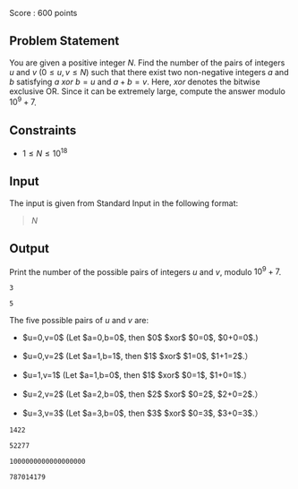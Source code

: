 Score : $600$ points

## Problem Statement

You are given a positive integer $N$.
Find the number of the pairs of integers $u$ and $v$ $(0 \leq u,v \leq N)$ such that there exist two non-negative integers $a$ and $b$ satisfying $a$ $xor$ $b=u$ and $a+b=v$.
Here, $xor$ denotes the bitwise exclusive OR.
Since it can be extremely large, compute the answer modulo $10^9+7$.

## Constraints

- $1 \leq N \leq 10^{18}$

## Input

The input is given from Standard Input in the following format:

> $N$

## Output

Print the number of the possible pairs of integers $u$ and $v$, modulo $10^9+7$.

```input1
3
```

```output1
5
```

The five possible pairs of $u$ and $v$ are:

- <p>$u=0,v=0$ (Let $a=0,b=0$, then $0$ $xor$ $0=0$, $0+0=0$.)</p>
- <p>$u=0,v=2$ (Let $a=1,b=1$, then $1$ $xor$ $1=0$, $1+1=2$.）</p>
- <p>$u=1,v=1$ (Let $a=1,b=0$, then $1$ $xor$ $0=1$, $1+0=1$.）</p>
- <p>$u=2,v=2$ (Let $a=2,b=0$, then $2$ $xor$ $0=2$, $2+0=2$.）</p>
- <p>$u=3,v=3$ (Let $a=3,b=0$, then $3$ $xor$ $0=3$, $3+0=3$.）</p>

```input2
1422
```

```output2
52277
```

```input3
1000000000000000000
```

```output3
787014179
```